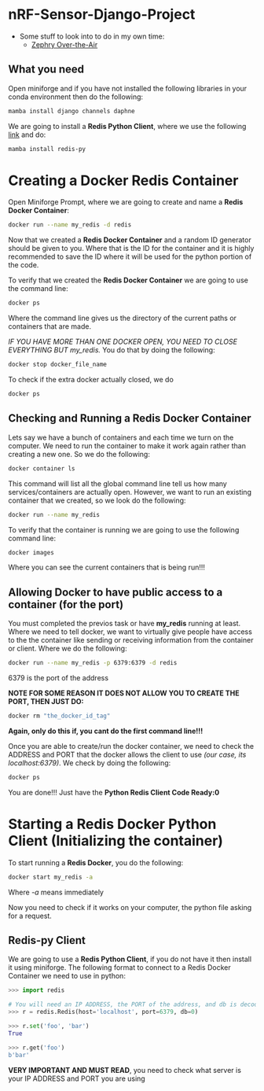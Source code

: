 # nRF-Sensor-Django-Project
- Some stuff to look into to do in my own time:
    - [Zephry Over-the-Air](https://docs.zephyrproject.org/latest/services/device_mgmt/ota.html)

## What you need
Open miniforge and if you have not installed the following libraries in your conda environment then do the following:
```bash
mamba install django channels daphne
```

We are going to install a **Redis Python Client**, where we use the following [link](https://github.com/redis/redis-py) and do:
```bash
mamba install redis-py
```


# Creating a Docker Redis Container


Open Miniforge Prompt, where we are going to create and name a **Redis Docker Container**:
```bash
docker run --name my_redis -d redis
```

Now that we created a **Redis Docker Container** and a random ID generator should be given to you. Where that is the ID for the container and it is highly recommended to save the ID where it will be used for the python portion of the code. 

To verify that we created the **Redis Docker Container** we are going to use the command line:
```bash
docker ps
```
Where the command line gives us the directory of the current paths or containers that are made.

*IF YOU HAVE MORE THAN ONE DOCKER OPEN, YOU NEED TO CLOSE EVERYTHING BUT my_redis.* You do that by doing the following:
```bash
docker stop docker_file_name
```

To check if the extra docker actually closed, we do 
```bash
docker ps
```

## Checking and Running a Redis Docker Container
Lets say we have a bunch of containers and each time we turn on the computer. We need to run the container to make it work again rather than creating a new one. So we do the following:
```bash
docker container ls
```
This command will list all the global command line tell us how many services/containers are actually open. However, we want to run an existing container that we created, so we look do the following:
```bash 
docker run --name my_redis
```

To verify that the container is running we are going to use the following command line:
```bash 
docker images
```
Where you can see the current containers that is being run!!!

## Allowing Docker to have public access to a container (for the port)

You must completed the previos task or have **my_redis** running at least. Where we need to tell docker, we want to virtually give people have access to the the container like sending or receiving information from the container or client. Where we do the following:
```bash
docker run --name my_redis -p 6379:6379 -d redis
```
6379 is the port of the address


**NOTE FOR SOME REASON IT DOES NOT ALLOW YOU TO CREATE THE PORT, THEN JUST DO:**
```bash
docker rm "the_docker_id_tag"
```
**Again, only do this if, you cant do the first command line!!!**

Once you are able to create/run the docker container, we need to check the ADDRESS and PORT that the docker allows the client to use *(our case, its localhost:6379)*. We check by doing the following:
```bash
docker ps
```
You are done!!! Just have the **Python Redis Client Code Ready:0**

# Starting a Redis Docker Python Client (Initializing the container)

To start running a **Redis Docker**, you do the following:
```bash
docker start my_redis -a
```
Where *-a* means immediately

Now you need to check if it works on your computer, the python file asking for a request.

## Redis-py Client

We are going to use a **Redis Python Client**, if you do not have it then install it using miniforge. The following format to connect to a Redis Docker Container we need to use in python:
```python
>>> import redis

# You will need an IP ADDRESS, the PORT of the address, and db is decode_response (true or false using 1 or 0)
>>> r = redis.Redis(host='localhost', port=6379, db=0)

>>> r.set('foo', 'bar')
True

>>> r.get('foo')
b'bar'
```
**VERY IMPORTANT AND MUST READ**, you need to check what server is your IP ADDRESS and PORT you are using
